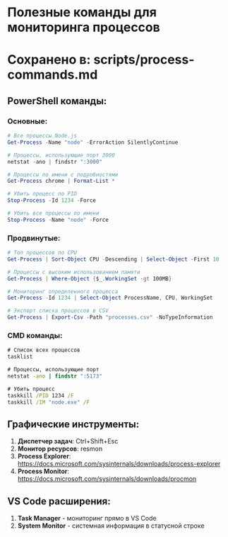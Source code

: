 # Полезные команды для мониторинга процессов

# Сохранено в: scripts/process-commands.md

## PowerShell команды:

### Основные:

```powershell
# Все процессы Node.js
Get-Process -Name "node" -ErrorAction SilentlyContinue

# Процессы, использующие порт 3000
netstat -ano | findstr ":3000"

# Процессы по имени с подробностями
Get-Process chrome | Format-List *

# Убить процесс по PID
Stop-Process -Id 1234 -Force

# Убить все процессы по имени
Stop-Process -Name "node" -Force
```

### Продвинутые:

```powershell
# Топ процессов по CPU
Get-Process | Sort-Object CPU -Descending | Select-Object -First 10

# Процессы с высоким использованием памяти
Get-Process | Where-Object {$_.WorkingSet -gt 100MB}

# Мониторинг определенного процесса
Get-Process -Id 1234 | Select-Object ProcessName, CPU, WorkingSet

# Экспорт списка процессов в CSV
Get-Process | Export-Csv -Path "processes.csv" -NoTypeInformation
```

### CMD команды:

```cmd
# Список всех процессов
tasklist

# Процессы, использующие порт
netstat -ano | findstr ":5173"

# Убить процесс
taskkill /PID 1234 /F
taskkill /IM "node.exe" /F
```

## Графические инструменты:

1. **Диспетчер задач**: Ctrl+Shift+Esc
2. **Монитор ресурсов**: resmon
3. **Process Explorer**: https://docs.microsoft.com/sysinternals/downloads/process-explorer
4. **Process Monitor**: https://docs.microsoft.com/sysinternals/downloads/procmon

## VS Code расширения:

1. **Task Manager** - мониторинг прямо в VS Code
2. **System Monitor** - системная информация в статусной строке
